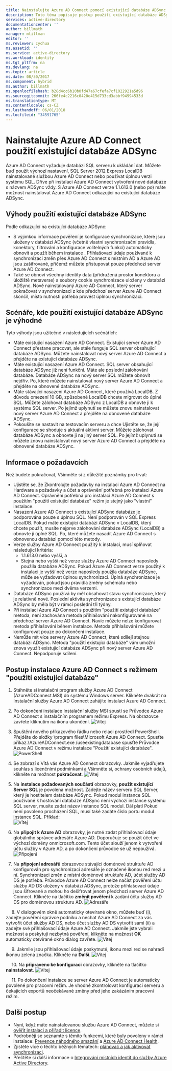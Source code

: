 ```yaml
---
title: Nainstalujte Azure AD Connect pomocí existující databáze ADSync | Microsoft Docs
description: Toto téma popisuje postup použití existující databáze ADSync.
services: active-directory
documentationcenter: ''
author: billmath
manager: mtillman
editor: ''
ms.reviewer: cychua
ms.assetid: ''
ms.service: active-directory
ms.workload: identity
ms.tgt_pltfrm: na
ms.devlang: na
ms.topic: article
ms.date: 08/30/2017
ms.component: hybrid
ms.author: billmath
ms.openlocfilehash: b28d4cc6b10b0fd47a67cfefa7cf1022921a5d96
ms.sourcegitcommit: 266fe4c2216c0420e415d733cd3abbf94994533d
ms.translationtype: MT
ms.contentlocale: cs-CZ
ms.lasthandoff: 06/01/2018
ms.locfileid: "34591765"
---
```

# <a name="install-azure-ad-connect-using-an-existing-adsync-database"></a>Nainstalujte Azure AD Connect použití existující databáze ADSync
Azure AD Connect vyžaduje databázi SQL serveru k ukládání dat. Můžete buď použít výchozí nastavení, SQL Server 2012 Express LocalDB nainstalované službou Azure AD Connect nebo používat úplnou verzi systému SQL. Dříve při instalaci Azure AD Connect vytvoření nové databáze s názvem ADSync vždy. S Azure AD Connect verze 1.1.613.0 (nebo po) máte možnost nainstalovat Azure AD Connect odkazující na existující databáze ADSync.

## <a name="benefits-of-using-an-existing-adsync-database"></a>Výhody použití existující databáze ADSync
Podle odkazující na existující databáze ADSync:

- S výjimkou informace pověření je konfigurace synchronizace, které jsou uloženy v databázi ADSync (včetně vlastní synchronizační pravidla, konektory, filtrování a konfigurace volitelných funkcí) automaticky obnovit a použít během instalace . Přihlašovací údaje používané k synchronizaci změn přes Azure AD Connect s místním AD a Azure AD jsou zašifrované, přičemž můžete přistupovat pouze předchozí server Azure AD Connect.
- Také se obnoví všechny identity data (přidružená prostor konektoru a úložiště metaverse) a soubory cookie synchronizace uloženy v databázi ADSync. Nově nainstalovaný Azure AD Connect, který server pokračovat v synchronizaci z kde předchozí server Azure AD Connect skončil, místo nutnosti potřeba provést úplnou synchronizaci.

## <a name="scenarios-where-using-an-existing-adsync-database-is-beneficial"></a>Scénáře, kde použití existující databáze ADSync je výhodné
Tyto výhody jsou užitečné v následujících scénářích:


- Máte existující nasazení Azure AD Connect. Existující server Azure AD Connect přestane pracovat, ale stále funguje SQL server obsahující databáze ADSync. Můžete nainstalovat nový server Azure AD Connect a přejděte na existující databáze ADSync. 
- Máte existující nasazení Azure AD Connect. SQL server obsahující databáze ADSync již není funkční. Máte ale poslední zálohování databáze. Databáze ADSync na nový server SQL můžete obnovit nejdřív. Po, které můžete nainstalovat nový server Azure AD Connect a přejděte na obnovené databáze ADSync.
- Máte stávající nasazení Azure AD Connect, které používá LocalDB. Z důvodu omezení 10 GB, způsobené LocalDB chcete migrovat do úplné SQL. Můžete zálohovat databáze ADSync z LocalDB a obnovte ji k systému SQL server. Po jejímž uplynutí se můžete znovu nainstalovat nový server Azure AD Connect a přejděte na obnovené databáze ADSync.
- Pokoušíte se nastavit na testovacím serveru a chce Ujistěte se, že její konfigurace se shoduje s aktuální aktivní server. Můžete zálohovat databáze ADSync a obnovte ji na jiný server SQL. Po jejímž uplynutí se můžete znovu nainstalovat nový server Azure AD Connect a přejděte na obnovené databáze ADSync.

## <a name="prerequisite-information"></a>Informace o požadavcích

Než budete pokračovat, Všimněte si z důležité poznámky pro trvat:

- Ujistěte se, že Zkontrolujte požadavky na instalaci Azure AD Connect na Hardware a požadavky a účet a oprávnění potřebná pro instalaci Azure AD Connect. Oprávnění potřebná pro instalaci Azure AD Connect s použitím "použití existující databáze" režim je stejný jako "vlastní" instalace.
- Nasazení Azure AD Connect s existující ADSync databáze je podporována pouze s úplnou SQL. Není podporován v SQL Express LocalDB. Pokud máte existující databázi ADSync v LocalDB, který chcete použít, musíte nejprve zálohování databáze ADSync (LocalDB) a obnovte ji úplné SQL. Po, které můžete nasadit Azure AD Connect s obnovenou databázi pomocí této metody.
- Verze služby Azure AD Connect použitý k instalaci, musí splňovat následující kritéria:
    - 1.1.613.0 nebo vyšší, a
    - Stejná nebo vyšší než verze služby Azure AD Connect naposledy použila databáze ADSync. Pokud Azure AD Connect verze použitý k instalaci je vyšší než verze naposledy použila databáze ADSync, může se vyžadovat úplnou synchronizaci.  Úplná synchronizace je vyžadován, pokud jsou pravidla změny schématu nebo synchronizace mezi dvěma verzemi. 
- Databáze ADSync používá by měl obsahovat stavu synchronizace, který je relativně nové. Poslední aktivita synchronizace s existující databáze ADSync by měla být v rámci poslední tři týdny.
- Při instalaci Azure AD Connect s použitím "použití existující databáze" metoda, není zachována metoda přihlašování nakonfigurované na předchozí server Azure AD Connect. Navíc můžete nelze konfigurovat metoda přihlašování během instalace. Metoda přihlašování můžete konfigurovat pouze po dokončení instalace.
- Nemůže mít více servery Azure AD Connect, které sdílejí stejnou databázi ADSync. Metoda "použití existující databáze" vám umožní znova využít existující databáze ADSync při nový server Azure AD Connect. Nepodporuje sdílení.

## <a name="steps-to-install-azure-ad-connect-with-use-existing-database-mode"></a>Postup instalace Azure AD Connect s režimem "použití existující databáze"
1.  Stáhněte si instalační program služby Azure AD Connect (AzureADConnect.MSI) do systému Windows server. Klikněte dvakrát na Instalační služby Azure AD Connect zahájíte instalaci Azure AD Connect.
2.  Po dokončení instalace Instalační služby MSI spustí se Průvodce Azure AD Connect s instalačním programem režimu Express. Na obrazovce zavřete kliknutím na ikonu ukončení.
![Vítej](media/active-directory-aadconnect-existing-database/db1.png)
3.  Spuštění nového příkazového řádku nebo relaci prostředí PowerShell. Přejděte do složky <drive>\program files\Microsoft Azure AD Connect. Spusťte příkaz.\AzureADConnect.exe /useexistingdatabase spusťte Průvodce Azure AD Connect v režimu instalace "Použití existující databáze".
![PowerShell](media/active-directory-aadconnect-existing-database/db2.png)
4.  Se zobrazí s Vítá vás Azure AD Connect obrazovky. Jakmile vyjadřujete souhlas s licenčními podmínkami a Všimněte si, ochrany osobních údajů, klikněte na možnost **pokračovat**.
![Vítej](media/active-directory-aadconnect-existing-database/db3.png)
5.  Na **instalace požadovaných součástí** obrazovky, **použít existující Server SQL** je povolena možnost. Zadejte název serveru SQL Server, který je hostitelem databáze ADSync. Pokud modul instance SQL používané k hostování databáze ADSync není výchozí instance systému SQL server, musíte zadat název instance SQL modul. Dál platí Pokud není povoleno procházení SQL, musí také zadáte číslo portu modul instance SQL. Příklad:         
![Vítej](media/active-directory-aadconnect-existing-database/db4.png)           

6.  Na **připojit k Azure AD** obrazovky, je nutné zadat přihlašovací údaje globálního správce adresáře Azure AD. Doporučuje se použít účet ve výchozí domény onmicrosoft.com. Tento účet slouží jenom k vytvoření účtu služby v Azure AD, a po dokončení průvodce se už nepoužívá.
![Připojení](media/active-directory-aadconnect-existing-database/db5.png)
 
7.  Na **připojení adresářů** obrazovce stávající doménové struktuře AD konfigurován pro synchronizaci adresáře je označené ikonou red mezi u ní. Synchronizaci změn z místní doménové struktuře AD, účet služby AD DS je potřeba. Průvodce Azure AD Connect nelze načíst pověření účtu služby AD DS uloženy v databázi ADSync, protože přihlašovací údaje jsou šifrované a mohou ho dešifrovat jenom předchozí server Azure AD Connect. Klikněte na tlačítko **změnit pověření** k zadání účtu služby AD DS pro doménovou strukturu AD.
![Adresáře](media/active-directory-aadconnect-existing-database/db6.png)
 
 
8.  V dialogovém okně automaticky otevírané okno, můžete buď (i), zadejte pověření správce podniku a nechat Azure AD Connect za vás vytvořit účet služby AD DS, nebo účet služby AD DS vytvořit sami (ii) a zadejte své přihlašovací údaje Azure AD Connect. Jakmile jste vybrali možnost a poskytují nezbytná pověření, klikněte na možnost **OK** automaticky otevírané okno dialog zavřete.
![Vítej](media/active-directory-aadconnect-existing-database/db7.png)
 
 
9.  Jakmile jsou přihlašovací údaje poskytnuté, ikonu mezi red se nahradí ikonou zelená značka. Klikněte na **Další**.
![Vítej](media/active-directory-aadconnect-existing-database/db8.png)
 
 
10. Na **připraveno ke konfiguraci** obrazovky, klikněte na tlačítko **nainstalovat**.
![Vítej](media/active-directory-aadconnect-existing-database/db9.png)
 
 
11. Po dokončení instalace se server Azure AD Connect je automaticky povolené pro pracovní režim. Je vhodné zkontrolovat konfiguraci serveru a čekajících exportů neočekávané změny před jeho zakázáním pracovní režim. 

## <a name="next-steps"></a>Další postup

- Nyní, když máte nainstalovanou službu Azure AD Connect, můžete si [ověřit instalaci a přiřadit licence](active-directory-aadconnect-whats-next.md).
- Podrobněji se seznamte s těmito funkcemi, které byly povoleny v rámci instalace: [Prevence náhodného smazání](active-directory-aadconnectsync-feature-prevent-accidental-deletes.md) a [Azure AD Connect Health](../connect-health/active-directory-aadconnect-health-sync.md).
- Zjistěte více o těchto běžných tématech: [plánovač a jak aktivovat synchronizaci](active-directory-aadconnectsync-feature-scheduler.md).
- Přečtěte si další informace o [Integrování místních identit do služby Azure Active Directory](active-directory-aadconnect.md).
